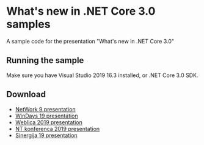 # What's new in .NET Core 3.0 samples

A sample code for the presentation "What's new in .NET Core 3.0"

## Running the sample

Make sure you have Visual Studio 2019 16.3 installed, or .NET Core 3.0 SDK.

## Download

- [NetWork 9 presentation](network-whats-new-in-dotnet-core-3.0.pptx)
- [WinDays 19 presentation](windays-whats-new-in-dotnet-core-3.0.pptx)
- [Weblica 2019 presentation](weblica-whats-new-in-dotnet-core-3.0.pptx)
- [NT konferenca 2019 presentation](ntk-whats-new-in-dotnet-core-3.0.pptx)
- [Sinergija 19 presentation](sinergija-whats-new-in-dotnet-core-3.0.pptx)
